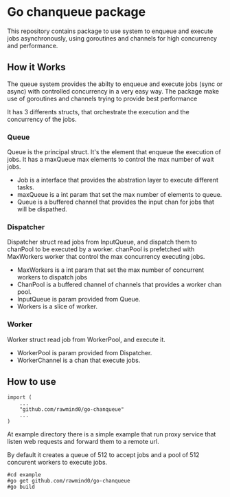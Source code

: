 # Go chanqueue package

This repository contains package to use system to enqueue and execute jobs asynchronously, 
using goroutines and channels for high concurrency and performance.

## How it Works

The queue system provides the abilty to enqueue and execute jobs (sync or async) with 
controlled concurrency in a very easy way. The package make use of goroutines and channels 
trying to provide best performance 

It has 3 differents structs, that orchestrate the execution and the concurrency of the jobs.

### Queue

Queue is the principal struct. It's the element that enqueue the execution of jobs. It has
a maxQueue max elements to control the max number of wait jobs.

* Job is a interface that provides the abstration layer to execute different tasks.
* maxQueue is a int param that set the max number of elements to queue.  
* Queue is a buffered channel that provides the input chan for jobs that will be dispathed. 

### Dispatcher

Dispatcher struct read jobs from InputQueue, and dispatch them to chanPool to be executed by
a worker. chanPool is prefetched with MaxWorkers worker that control the max concurrency 
executing jobs.

* MaxWorkers is a int param that set the max number of concurrent workers to dispatch jobs
* ChanPool is a buffered channel of channels that provides a worker chan pool. 
* InputQueue is param provided from Queue.
* Workers is a slice of worker.

### Worker

Worker struct read job from WorkerPool, and execute it. 

* WorkerPool is param provided from Dispatcher.
* WorkerChannel is a chan that execute jobs.

## How to use

```
import (
	...
    "github.com/rawmind0/go-chanqueue"
    ...
)
```

At example directory there is a simple example that run proxy service that listen web 
requests and forward them to a remote url.

By default it creates a queue of 512 to accept jobs and a pool of 512 concurent workers to
execute jobs.

```
#cd example
#go get github.com/rawmind0/go-chanqueue
#go build
```




